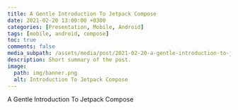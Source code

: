 ```yaml
---
title: A Gentle Introduction To Jetpack Compose
date: 2021-02-20 13:00:00 +0300
categories: [Presentation, Mobile, Android]
tags: [mobile, android, compose]
toc: true
comments: false
media_subpath: /assets/media/post/2021-02-20-a-gentle-introduction-to-jetpack-compose/
description: Short summary of the post.
image:
  path: img/banner.png
  alt: Introduction To Jetpack Compose
---
```


A Gentle Introduction To Jetpack Compose
